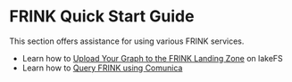 # FRINK Quick Start Guide
This section offers assistance for using various FRINK services.

- Learn how to [Upload Your Graph to the FRINK Landing Zone](upload-to-lakefs.md) on lakeFS 
- Learn how to [Query FRINK using Comunica](query-page.md) 

	
